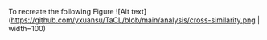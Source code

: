 To recreate the following Figure
![Alt text](https://github.com/yxuansu/TaCL/blob/main/analysis/cross-similarity.png | width=100)

